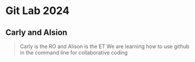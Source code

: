 # Git Lab 2024
## Carly and Alsion

> Carly is the RO and Alison is the ET
We are learning how to use github in the command line for collaborative coding

